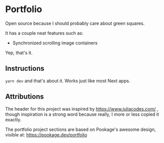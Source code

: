 # Portfolio

Open source because I should probably care about green squares.

It has a couple neat features such as:

- Synchronized scrolling image containers

Yep, that's it.

## Instructions

`yarn dev` and that's about it. Works just like most Next apps.

## Attributions

The header for this project was inspired by https://www.juliacodes.com/ ,
though inspiration is a strong word because really, I more or less copied it exactly.

The portfolio project sections are based on Pookage's awesome design, visible at: https://pookage.dev/portfolio
